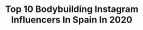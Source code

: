 ---
title: Top 10 Bodybuilding Instagram Influencers In Spain In 2020
description: >-
  Find top bodybuilding Instagram influencers in Spain in 2020. Most popular hashtags: #bodybuilding #fitness #model #gym.
platform: Instagram
profiles:
  - username: "kevinhernandezifbb"
    fullname: >-
      KEVIN HERNÁNDEZ
    location: "Spain"
    followers: 7181
    engagement: 1188
    commentsToLikes: 0.022760
    id: ck6trbj5ly18x0j71oetgm3vv
    verified: false
    hashtags: "#ifbb, #noexcuses, #copadeespa, #healt"
  - username: "adriel_cobra"
    fullname: >-
      Adriel Francois (法艾迪) COBRA
    location: "Spain"
    followers: 13787
    engagement: 1225
    commentsToLikes: 0.030503
    id: ck6uam7x94c0m0j715npmwsmh
    verified: false
    hashtags: "#lifegainz, #abs, #baywatch, #playa"
  - username: "sr.mohica"
    fullname: >-
      Mohica
    location: "Spain"
    followers: 15023
    engagement: 1268
    commentsToLikes: 0.032973
    id: ck6tkr38258qp0j71t7wh8l80
    verified: false
    hashtags: "#gift, #fitnesslife, #fitnessmotivation, #shredded"
  - username: "queraltgost"
    fullname: >-
      Queralt Gost
    location: "Spain"
    followers: 5467
    engagement: 1553
    commentsToLikes: 0.034138
    id: ck5hceb5dhmcc0i11vb5tansw
    verified: false
    hashtags: "#montserrat, #minimalism, #creative, #quarantine"
  - username: "casdoyfe"
    fullname: >-
      CASANDRA DODERO
    location: "Spain"
    followers: 90971
    engagement: 243
    commentsToLikes: 0.092616
    id: ck6u5lqtaaczl0j715609o03f
    verified: false
    hashtags: "#healthylifestyle, #tortitasdeavena, #coronavirus, #face"
  - username: "yetifit__"
    fullname: >-
      Yeтι 🇫🇷
    location: "Spain"
    followers: 324872
    engagement: 586
    commentsToLikes: 0.021523
    id: ck15szkaefm080i19z82am8sn
    verified: false
    hashtags: "#fitness, #boy, #picoftheday, #abs"
  - username: "akandreska"
    fullname: >-
      Andrés Castellón 🧬
    location: "Spain"
    followers: 4171
    engagement: 2536
    commentsToLikes: 0.049189
    id: ck6tkqxum58fg0j71gmjhumeg
    verified: false
    hashtags: "#strongmantraining, #barcelona, #gym, #powerbuilding"
  - username: "alef.cero"
    fullname: >-
      José Martínez
    location: "Spain"
    followers: 38332
    engagement: 536
    commentsToLikes: 0.033682
    id: ck6u6hpujfnlo0j71jpmnyxl0
    verified: false
    hashtags: "#oraazzura, #petercoulson, #fitnesslove, #blackandwhite"
  - username: "bananiita__"
    fullname: >-
      Daniela Mazorra 💖🍌
    location: "Spain"
    followers: 7538
    engagement: 1182
    commentsToLikes: 0.123787
    id: ck8t5313u8nqg0j78yuzeljfy
    verified: false
    hashtags: "#pinkhairedgirl, #vacationmode, #hostal, #eternoverano"
  - username: "artfox_official"
    fullname: >-
      Art Fox
    location: "Spain"
    followers: 46937
    engagement: 560
    commentsToLikes: 0.115519
    id: ck14gxyg47keu0i19e165tict
    verified: false
    hashtags: "#traveller, #travellers, #workout, #gymmotivation"
---